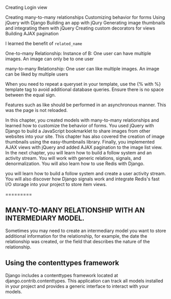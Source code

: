 Creating Login view

Creating many-to-many relationships
Customizing behavior for forms
Using jQuery with Django
Building an app with jQury
Generating image thumbnails and integrating them with jQuery
Creating custom decorators for views
Building AJAX pagination

I learned the benefit of `related_name `

One-to-many Relationship:
Instance of B:
One user can have multiple images.
An image can only be to one user

many-to-many Relationship:
One user can like multiple images.
An image can be liked by multiple users

When you need to repeat a queryset in your template, use the {% with %} template tag to avoid additional database queries. Ensure there is no space between the equal sign.

Features such as like should be performed in an asynchronous manner. This was the page is not reloaded.

In this chapter, you created models with many-to-many relationships and learned
how to customize the behavior of forms. You used jQuery with Django to build
a JavaScript bookmarklet to share images from other websites into your site. This
chapter has also covered the creation of image thumbnails using the easy-thumbnails
library. Finally, you implemented AJAX views with jQuery and added AJAX
pagination to the image list view.
In the next chapter, you will learn how to build a follow system and an activity
stream. You will work with generic relations, signals, and denormalization. You
will also learn how to use Redis with Django.

you will learn how to build a follow system and create a user activity
stream. You will also discover how Django signals work and integrate Redis's fast
I/O storage into your project to store item views.

=========

## MANY-TO-MANY RELATIONSHIP WITH AN INTERMEDIARY MODEL.

Sometimes you may need to create an intermediary model you want to store additional information for the relationship, for example, the date the relationship was created, or the field that describes the nature of the relationship.

## Using the contenttypes framework

Django includes a contenttypes framework located at django.contrib.contenttypes. This application can track all models installed in your project and provides a generic interface to interact with your models.
